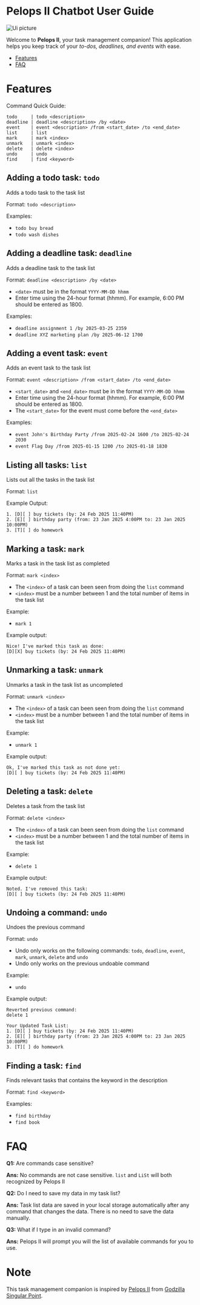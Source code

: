 # Pelops II Chatbot User Guide

![Ui picture](./Ui.png)

Welcome to **Pelops II**, your task management companion! 
This application helps you keep track of your _to-dos, deadlines, and events_ with ease.

- [Features](#features)
- [FAQ](#faq)

# Features
Command Quick Guide:
```
todo     | todo <description>
deadline | deadline <description> /by <date>
event    | event <description> /from <start_date> /to <end_date>
list     | list
mark     | mark <index>
unmark   | unmark <index>
delete   | delete <index>
undo     | undo
find     | find <keyword>
```
## Adding a todo task: ```todo```
Adds a todo task to the task list

Format: `todo <description>`

Examples:
 - `todo buy bread`
 - `todo wash dishes`

## Adding a deadline task: ```deadline```
Adds a deadline task to the task list

Format: `deadline <description> /by <date>`
- `<date>` must be in the format `YYYY-MM-DD hhmm`
- Enter time using the 24-hour format (hhmm). For example, 6:00 PM should be entered as 1800.

Examples:
 - `deadline assignment 1 /by 2025-03-25 2359`
 - `deadline XYZ marketing plan /by 2025-06-12 1700`

## Adding a event task: ```event```
Adds an event task to the task list

Format: `event <description> /from <start_date> /to <end_date>`
- `<start_date>` and `<end_date>` must be in the format `YYYY-MM-DD hhmm`
- Enter time using the 24-hour format (hhmm). For example, 6:00 PM should be entered as 1800.
- The `<start_date>` for the event must come before the `<end_date>`

Examples:
 - `event John's Birthday Party /from 2025-02-24 1600 /to 2025-02-24 2030`
 - `event Flag Day /from 2025-01-15 1200 /to 2025-01-18 1830`

## Listing all tasks: ```list```
Lists out all the tasks in the task list

Format: `list`

Example Output:
```
1. [D][ ] buy tickets (by: 24 Feb 2025 11:40PM)
2. [E][ ] birthday party (from: 23 Jan 2025 4:00PM to: 23 Jan 2025 10:00PM)
3. [T][ ] do homework
```

## Marking a task: ```mark```
Marks a task in the task list as completed

Format: `mark <index>`
- The `<index>` of a task can been seen from doing the `list` command
- `<index>` must be a number between 1 and the total number of items in the task list
 
Example:
- `mark 1`

Example output:
```
Nice! I've marked this task as done:
[D][X] buy tickets (by: 24 Feb 2025 11:40PM)
```

## Unmarking a task: ```unmark```
Unmarks a task in the task list as uncompleted

Format: `unmark <index>`
- The `<index>` of a task can been seen from doing the `list` command
- `<index>` must be a number between 1 and the total number of items in the task list
 
Example:
- `unmark 1`

Example output:
```
Ok, I've marked this task as not done yet:
[D][ ] buy tickets (by: 24 Feb 2025 11:40PM)
```

## Deleting a task: ```delete```
Deletes a task from the task list

Format: `delete <index>`
- The `<index>` of a task can been seen from doing the `list` command
- `<index>` must be a number between 1 and the total number of items in the task list
 
Example:
- `delete 1`

Example output:
```
Noted. I've removed this task:
[D][ ] buy tickets (by: 24 Feb 2025 11:40PM)
```

## Undoing a command: ```undo```
Undoes the previous command

Format: `undo`
- Undo only works on the following commands: `todo`, `deadline`, `event`, `mark`, `unmark`, `delete` and `undo`
- Undo only works on the previous undoable command
 
Example:
- `undo`

Example output:
```
Reverted previous command:
delete 1

Your Updated Task List:
1. [D][ ] buy tickets (by: 24 Feb 2025 11:40PM)
2. [E][ ] birthday party (from: 23 Jan 2025 4:00PM to: 23 Jan 2025 10:00PM)
3. [T][ ] do homework
```

## Finding a task: ```find```
Finds relevant tasks that contains the keyword in the description

Format: `find <keyword>`

Examples:
 - `find birthday`
 - `find book`

# FAQ
**Q1:** Are commands case sensitive?

**Ans:** No commands are not case sensitive. `list` and `LiSt` will both recognized by Pelops II

**Q2:** Do I need to save my data in my task list?

**Ans:** Task list data are saved in your local storage automatically after any command that changes the data. There is no need to save the data manually.

**Q3:** What if I type in an invalid command?

**Ans:** Pelops II will prompt you will the list of available commands for you to use.

# Note
This task management companion is inspired by [Pelops II](https://wikizilla.org/wiki/Pelops_II) from [Godzilla Singular Point](https://godzilla.fandom.com/wiki/Godzilla_Singular_Point).